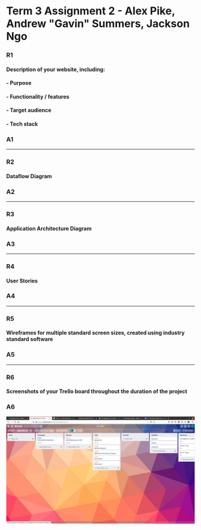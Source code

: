 # Term 3 Assignment 2 - Alex Pike, Andrew "Gavin" Summers, Jackson Ngo

### R1

#### Description of your website, including:
#### - Purpose
#### - Functionality / features
#### - Target audience
#### - Tech stack

### A1



---

### R2

#### Dataflow Diagram

### A2



---

### R3

#### Application Architecture Diagram

### A3


---

### R4

#### User Stories

### A4


---

### R5

#### Wireframes for multiple standard screen sizes, created using industry standard software

### A5


---

### R6

#### Screenshots of your Trello board throughout the duration of the project

### A6

![Day1](docs/Trello-Day1.png "Day1")